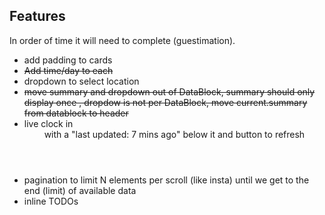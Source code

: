## Features ##

In order of time it will need to complete (guestimation).

* add padding to cards
* ~~Add time/day to each <DataBlockCard />~~
* dropdown to select location
* ~~move summary and dropdown out of DataBlock, summary should only display once
  , dropdow is not per DataBlock, move current.summary from datablock to header~~
* live clock in <Header /> with a "last updated: 7 mins ago" below it and button to refresh
* pagination to limit N elements per scroll (like insta) until we get to the end (limit) of available data
* inline TODOs
